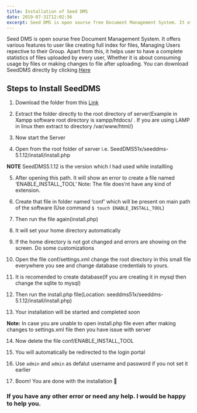 ```yaml
---
title: Installation of Seed DMS
date: 2019-07-31T12:02:56
excerpt: Seed DMS is open sourse free Document Management System. It offers various features to user like creating full index for files, Managing Users repective to their Group. Apart from this, it helps user to have a complete statistics of files uploaded by every user, Whether it is about consuming usage by files or making changes to file after uploading. 
---
```


Seed DMS is open sourse free Document Management System. It offers various features to user like creating full index for files, Managing Users repective to their Group. Apart from this, it helps user to have a complete statistics of files uploaded by every user, Whether it is about consuming usage by files or making changes to file after uploading. You can download SeedDMS directly by clicking [Here](https://sourceforge.net/projects/seeddms/files/)

## Steps to Install SeedDMS

1. Download the folder from this [Link](https://sourceforge.net/projects/seeddms/files/)


2. Extract the folder directly to the root directory of server(Example in Xampp software root directory is xampp/htdocs/ . If you are using LAMP in linux then extract to directory /var/www/html/)


3. Now start the Server


4. Open from the root folder of server i.e. SeedDMS51x/seeddms-5.1.12/install/install.php


**NOTE** SeedDMS5.1.12 is the version which I had used while installling


5. After opening this path. It will show an error to create a file named ‘ENABLE_INSTALL_TOOL’ Note: The file does’nt have any kind of extension.


6. Create that file in folder named ‘conf’ which will be present on main path of the software (Use command `$ touch ENABLE_INSTALL_TOOL`)


7. Then run the file again(install.php)


8. It will set your home directory automatically


9. If the home directory is not got changed and errors are showing on the screen. Do some customizations


10. Open the file conf/settings.xml change the root directory in this small file everywhere you see and change database credentials to yours.


11. It is recomended to create database(If you are creating it in mysql then change the sqlite to mysql)


12. Then run the install.php file(Location: seeddms51x/seeddms-5.1.12/install/install.php)


13. Your installation will be started and completed soon


**Note:** In case you are unable to open install.php file even after making changes to settings.xml file then you have issue with server


14. Now delete the file conf/ENABLE_INSTALL_TOOL


15. You will automatically be redirected to the login portal


16. Use `admin` and `admin` as defalut username and password if you not set it earlier


17. Boom! You are done with the installation 🙂


### If you have any other error or need any help. I would be happy to help you.